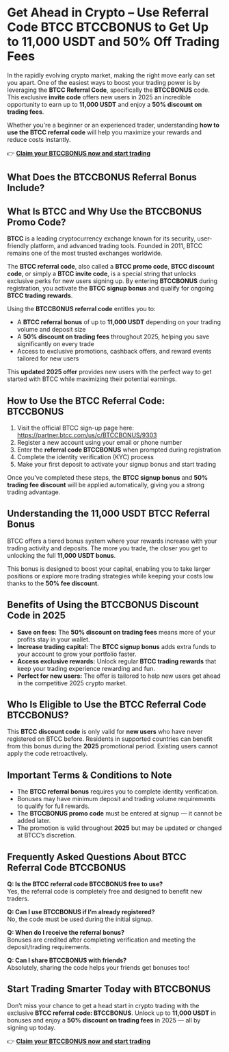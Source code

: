 
<h1>Get Ahead in Crypto – Use Referral Code BTCC BTCCBONUS to Get Up to 11,000 USDT and 50% Off Trading Fees</h1>
<p>In the rapidly evolving crypto market, making the right move early can set you apart. One of the easiest ways to boost your trading power is by leveraging the <strong>BTCC Referral Code</strong>, specifically the <strong>BTCCBONUS</strong> code. This exclusive <strong>invite code</strong> offers new users in 2025 an incredible opportunity to earn up to <strong>11,000 USDT</strong> and enjoy a <strong>50% discount on trading fees</strong>.</p>
<p>Whether you're a beginner or an experienced trader, understanding <strong>how to use the BTCC referral code</strong> will help you maximize your rewards and reduce costs instantly.</p>
<p>👉 <a href="https://partner.btcc.com/us/c/BTCCBONUS/9303" target="_blank" rel="noopener noreferrer"><strong>Claim your BTCCBONUS now and start trading</strong></a></p>
<img src="https://images.mirror-media.xyz/publication-images/bGfIGIDIUNlw0bAJAaYQx.png?height=960&amp;width=1920" decoding="async" data-nimg="fill" class="css-xah9so" style="position:absolute;top:0;left:0;bottom:0;right:0;box-sizing:border-box;padding:0;border:none;margin:auto;display:block;width:0;height:0;min-width:100%;max-width:100%;min-height:100%;max-height:100%">
<h2>What Does the BTCCBONUS Referral Bonus Include?</h2>
<h2>What Is BTCC and Why Use the BTCCBONUS Promo Code?</h2>
<p><strong>BTCC</strong> is a leading cryptocurrency exchange known for its security, user-friendly platform, and advanced trading tools. Founded in 2011, BTCC remains one of the most trusted exchanges worldwide.</p>
<p>The <strong>BTCC referral code</strong>, also called a <strong>BTCC promo code</strong>, <strong>BTCC discount code</strong>, or simply a <strong>BTCC invite code</strong>, is a special string that unlocks exclusive perks for new users signing up. By entering <strong>BTCCBONUS</strong> during registration, you activate the <strong>BTCC signup bonus</strong> and qualify for ongoing <strong>BTCC trading rewards</strong>.</p>


<p>Using the <strong>BTCCBONUS referral code</strong> entitles you to:</p>
<ul>
<li>A <strong>BTCC referral bonus</strong> of up to <strong>11,000 USDT</strong> depending on your trading volume and deposit size</li>
<li>A <strong>50% discount on trading fees</strong> throughout 2025, helping you save significantly on every trade</li>
<li>Access to exclusive promotions, cashback offers, and reward events tailored for new users</li>
</ul>
<p>This <strong>updated 2025 offer</strong> provides new users with the perfect way to get started with BTCC while maximizing their potential earnings.</p>
<h2>How to Use the BTCC Referral Code: BTCCBONUS</h2>
<ol>
<li>Visit the official BTCC sign-up page here: <a href="https://partner.btcc.com/us/c/BTCCBONUS/9303" target="_blank" rel="noopener noreferrer">https://partner.btcc.com/us/c/BTCCBONUS/9303</a></li>
<li>Register a new account using your email or phone number</li>
<li>Enter the <strong>referral code BTCCBONUS</strong> when prompted during registration</li>
<li>Complete the identity verification (KYC) process</li>
<li>Make your first deposit to activate your signup bonus and start trading</li>
</ol>
<p>Once you’ve completed these steps, the <strong>BTCC signup bonus</strong> and <strong>50% trading fee discount</strong> will be applied automatically, giving you a strong trading advantage.</p>
<h2>Understanding the 11,000 USDT BTCC Referral Bonus</h2>
<p>BTCC offers a tiered bonus system where your rewards increase with your trading activity and deposits. The more you trade, the closer you get to unlocking the full <strong>11,000 USDT bonus</strong>.</p>
<p>This bonus is designed to boost your capital, enabling you to take larger positions or explore more trading strategies while keeping your costs low thanks to the <strong>50% fee discount</strong>.</p>
<h2>Benefits of Using the BTCCBONUS Discount Code in 2025</h2>
<ul>
<li><strong>Save on fees:</strong> The <strong>50% discount on trading fees</strong> means more of your profits stay in your wallet.</li>
<li><strong>Increase trading capital:</strong> The <strong>BTCC signup bonus</strong> adds extra funds to your account to grow your portfolio faster.</li>
<li><strong>Access exclusive rewards:</strong> Unlock regular <strong>BTCC trading rewards</strong> that keep your trading experience rewarding and fun.</li>
<li><strong>Perfect for new users:</strong> The offer is tailored to help new users get ahead in the competitive 2025 crypto market.</li>
</ul>
<h2>Who Is Eligible to Use the BTCC Referral Code BTCCBONUS?</h2>
<p>This <strong>BTCC discount code</strong> is only valid for <strong>new users</strong> who have never registered on BTCC before. Residents in supported countries can benefit from this bonus during the <strong>2025</strong> promotional period. Existing users cannot apply the code retroactively.</p>
<h2>Important Terms &amp; Conditions to Note</h2>
<ul>
<li>The <strong>BTCC referral bonus</strong> requires you to complete identity verification.</li>
<li>Bonuses may have minimum deposit and trading volume requirements to qualify for full rewards.</li>
<li>The <strong>BTCCBONUS promo code</strong> must be entered at signup — it cannot be added later.</li>
<li>The promotion is valid throughout <strong>2025</strong> but may be updated or changed at BTCC’s discretion.</li>
</ul>
<h2>Frequently Asked Questions About BTCC Referral Code BTCCBONUS</h2>
<p><strong>Q: Is the BTCC referral code BTCCBONUS free to use?</strong><br>Yes, the referral code is completely free and designed to benefit new traders.</p>
<p><strong>Q: Can I use BTCCBONUS if I’m already registered?</strong><br>No, the code must be used during the initial signup.</p>
<p><strong>Q: When do I receive the referral bonus?</strong><br>Bonuses are credited after completing verification and meeting the deposit/trading requirements.</p>
<p><strong>Q: Can I share BTCCBONUS with friends?</strong><br>Absolutely, sharing the code helps your friends get bonuses too!</p>
<h2>Start Trading Smarter Today with BTCCBONUS</h2>
<p>Don’t miss your chance to get a head start in crypto trading with the exclusive <strong>BTCC referral code: BTCCBONUS</strong>. Unlock up to <strong>11,000 USDT</strong> in bonuses and enjoy a <strong>50% discount on trading fees</strong> in 2025 — all by signing up today.</p>
<p>👉 <a href="https://partner.btcc.com/us/c/BTCCBONUS/9303" target="_blank" rel="noopener noreferrer"><strong>Claim your BTCCBONUS now and start trading</strong></a></p>
</body>
</html>

